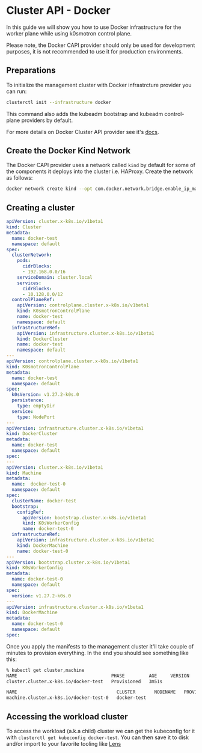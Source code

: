 # Cluster API - Docker

In this guide we will show you how to use Docker infrastructure for the worker plane while using k0smotron control plane.

Please note, the Docker CAPI provider should only be used for development purposes, it is not recommended to use it for production environments.

## Preparations

To initialize the management cluster with Docker infrastrcture provider you can run:

```bash
clusterctl init --infrastructure docker
```

This command also adds the kubeadm bootstrap and kubeadm control-plane providers by default.

For more details on Docker Cluster API provider see it's [docs](https://github.com/kubernetes-sigs/cluster-api/tree/main/test/infrastructure/docker).

## Create the Docker Kind Network

The Docker CAPI provider uses a network called `kind` by default for some of the components it deploys into the cluster i.e. HAProxy. Create the network as follows:

```bash
docker network create kind --opt com.docker.network.bridge.enable_ip_masquerade=true
```

## Creating a cluster

```yaml
apiVersion: cluster.x-k8s.io/v1beta1
kind: Cluster
metadata:
  name: docker-test
  namespace: default
spec:
  clusterNetwork:
    pods:
      cidrBlocks:
      - 192.168.0.0/16
    serviceDomain: cluster.local
    services:
      cidrBlocks:
      - 10.128.0.0/12
  controlPlaneRef:
    apiVersion: controlplane.cluster.x-k8s.io/v1beta1
    kind: K0smotronControlPlane
    name: docker-test
    namespace: default
  infrastructureRef:
    apiVersion: infrastructure.cluster.x-k8s.io/v1beta1
    kind: DockerCluster
    name: docker-test
    namespace: default
---
apiVersion: controlplane.cluster.x-k8s.io/v1beta1
kind: K0smotronControlPlane
metadata:
  name: docker-test
  namespace: default
spec:
  k0sVersion: v1.27.2-k0s.0
  persistence:
    type: emptyDir
  service:
    type: NodePort
---
apiVersion: infrastructure.cluster.x-k8s.io/v1beta1
kind: DockerCluster
metadata:
  name: docker-test
  namespace: default
spec:
---
apiVersion: cluster.x-k8s.io/v1beta1
kind: Machine
metadata:
  name:  docker-test-0
  namespace: default
spec:
  clusterName: docker-test
  bootstrap:
    configRef:
      apiVersion: bootstrap.cluster.x-k8s.io/v1beta1
      kind: K0sWorkerConfig
      name: docker-test-0
  infrastructureRef:
    apiVersion: infrastructure.cluster.x-k8s.io/v1beta1
    kind: DockerMachine
    name: docker-test-0
---
apiVersion: bootstrap.cluster.x-k8s.io/v1beta1
kind: K0sWorkerConfig
metadata:
  name: docker-test-0
  namespace: default
spec:
  version: v1.27.2-k0s.0
---
apiVersion: infrastructure.cluster.x-k8s.io/v1beta1
kind: DockerMachine
metadata:
  name: docker-test-0
  namespace: default
spec:
```

Once you apply the manifests to the management cluster it'll take couple of minutes to provision everything. In the end you should see something like this:

```bash
% kubectl get cluster,machine
NAME                                   PHASE         AGE     VERSION
cluster.cluster.x-k8s.io/docker-test   Provisioned   3m51s   

NAME                                     CLUSTER       NODENAME   PROVIDERID          PHASE         AGE     VERSION
machine.cluster.x-k8s.io/docker-test-0   docker-test                                  Provisioned   3m50s
```

## Accessing the workload cluster

To access the workload (a.k.a child) cluster we can get the kubeconfig for it with `clusterctl get kubeconfig docker-test`. You can then save it to disk and/or import to your favorite tooling like [Lens](https://k8slens.dev)
